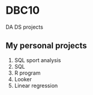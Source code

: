 # DBC10
DA DS projects

## My personal projects

1. SQL sport analysis
2. SQL
3. R program
4. Looker
5. Linear regression
